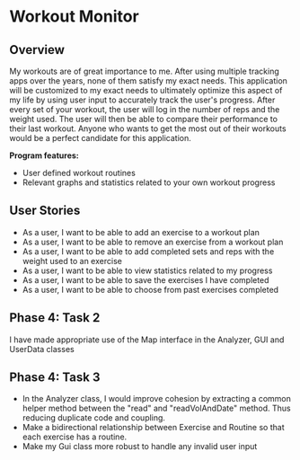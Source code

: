 # Workout Monitor

## Overview 

My workouts are of great importance to me. After using multiple tracking apps over the years, none of them 
 satisfy my exact needs. This application will be customized to my exact needs to ultimately optimize this aspect of my life by using user input
 to accurately track the user's progress. After every set of your workout, the user will log in the number of reps and the weight used. The user will
 then be able to compare their performance to their last workout. Anyone who wants to get the most out of their workouts 
 would be a perfect candidate for this application.


**Program features:**
- User defined workout routines
- Relevant graphs and statistics related to your own workout progress


## User Stories
 
- As a user, I want to be able to add an exercise to a workout plan
- As a user, I want to be able to remove an exercise from a workout plan 
- As a user, I want to be able to add completed sets and reps with the weight used to an exercise
- As a user, I want to be able to view statistics related to my progress
- As a user, I want to be able to save the exercises I have completed
- As a user, I want to be able to choose from past exercises completed

## Phase 4: Task 2

I have made appropriate use of the Map interface in the Analyzer, GUI and UserData classes

## Phase 4: Task 3

- In the Analyzer class, I would improve cohesion by extracting a common helper method between the "read" and
"readVolAndDate" method. Thus reducing duplicate code and coupling.
- Make a bidirectional relationship between Exercise and Routine so that each exercise has a routine.
- Make my Gui class more robust to handle any invalid user input





